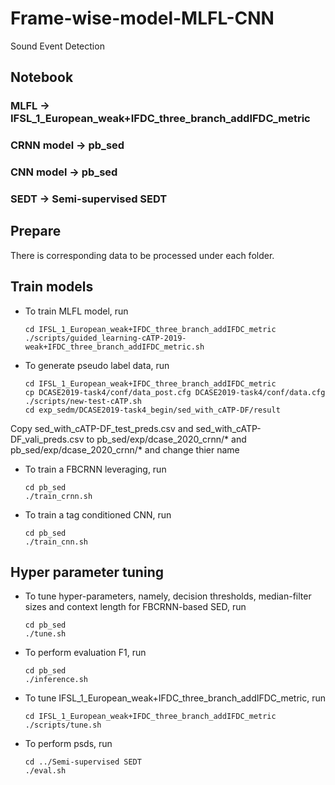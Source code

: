 # Frame-wise-model-MLFL-CNN
Sound Event Detection
## Notebook
### MLFL -> IFSL_1_European_weak+IFDC_three_branch_addIFDC_metric
### CRNN model -> pb_sed
### CNN model -> pb_sed
### SEDT -> Semi-supervised SEDT
## Prepare
There is corresponding data to be processed under each folder.
## Train models
+ To train MLFL model, run
    ```shell script
    cd IFSL_1_European_weak+IFDC_three_branch_addIFDC_metric
    ./scripts/guided_learning-cATP-2019-weak+IFDC_three_branch_addIFDC_metric.sh
    ```
 + To generate pseudo label data, run
    ```shell script
    cd IFSL_1_European_weak+IFDC_three_branch_addIFDC_metric
    cp DCASE2019-task4/conf/data_post.cfg DCASE2019-task4/conf/data.cfg
    ./scripts/new-test-cATP.sh
    cd exp_sedm/DCASE2019-task4_begin/sed_with_cATP-DF/result
    ```
 Copy sed_with_cATP-DF_test_preds.csv and sed_with_cATP-DF_vali_preds.csv to pb_sed/exp/dcase_2020_crnn/* and pb_sed/exp/dcase_2020_crnn/* and change thier name
 
 + To train a FBCRNN leveraging, run
    ```shell script
    cd pb_sed
    ./train_crnn.sh
    ```
 + To train a tag conditioned CNN, run
    ```shell script
    cd pb_sed
    ./train_cnn.sh
    ```
## Hyper parameter tuning
  + To tune hyper-parameters, namely, decision thresholds, median-filter sizes and context length for FBCRNN-based SED, run
    ```shell script
    cd pb_sed
    ./tune.sh
    ```
  + To perform evaluation F1, run
    ```shell script
    cd pb_sed
    ./inference.sh
    ```    
  + To tune IFSL_1_European_weak+IFDC_three_branch_addIFDC_metric, run
    ```shell script
    cd IFSL_1_European_weak+IFDC_three_branch_addIFDC_metric
    ./scripts/tune.sh
    ```   
  + To perform psds, run
    ```shell script
    cd ../Semi-supervised SEDT
    ./eval.sh
    ```  
